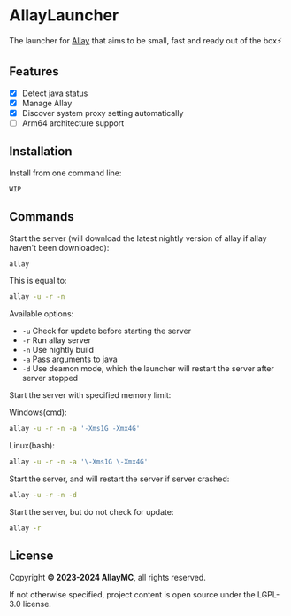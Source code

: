 # AllayLauncher

The launcher for [Allay](https://github.com/AllayMC/Allay) that aims to be small, fast and ready out of the box⚡

## Features

- [x] Detect java status
- [x] Manage Allay
- [x] Discover system proxy setting automatically
- [ ] Arm64 architecture support

## Installation

Install from one command line:

```bash
WIP
```

## Commands

Start the server (will download the latest nightly version of allay if allay haven't been downloaded):

```bash
allay
```

This is equal to:

```bash
allay -u -r -n
```

Available options:

- `-u` Check for update before starting the server
- `-r` Run allay server
- `-n` Use nightly build
- `-a` Pass arguments to java
- `-d` Use deamon mode, which the launcher will restart the server after server stopped

Start the server with specified memory limit:

Windows(cmd):

```bash
allay -u -r -n -a '-Xms1G -Xmx4G'
```

Linux(bash):

```bash
allay -u -r -n -a '\-Xms1G \-Xmx4G'
```

Start the server, and will restart the server if server crashed:

```bash
allay -u -r -n -d
```

Start the server, but do not check for update:

```bash
allay -r
```

## License

Copyright **:copyright: 2023-2024 AllayMC**, all rights reserved.

If not otherwise specified, project content is open source under the LGPL-3.0 license.

